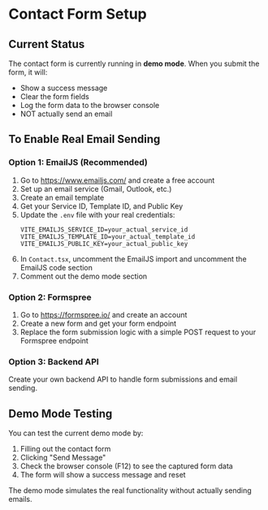 # Contact Form Setup

## Current Status
The contact form is currently running in **demo mode**. When you submit the form, it will:
- Show a success message
- Clear the form fields
- Log the form data to the browser console
- NOT actually send an email

## To Enable Real Email Sending

### Option 1: EmailJS (Recommended)
1. Go to https://www.emailjs.com/ and create a free account
2. Set up an email service (Gmail, Outlook, etc.)
3. Create an email template
4. Get your Service ID, Template ID, and Public Key
5. Update the `.env` file with your real credentials:
   ```
   VITE_EMAILJS_SERVICE_ID=your_actual_service_id
   VITE_EMAILJS_TEMPLATE_ID=your_actual_template_id
   VITE_EMAILJS_PUBLIC_KEY=your_actual_public_key
   ```
6. In `Contact.tsx`, uncomment the EmailJS import and uncomment the EmailJS code section
7. Comment out the demo mode section

### Option 2: Formspree
1. Go to https://formspree.io/ and create an account
2. Create a new form and get your form endpoint
3. Replace the form submission logic with a simple POST request to your Formspree endpoint

### Option 3: Backend API
Create your own backend API to handle form submissions and email sending.

## Demo Mode Testing
You can test the current demo mode by:
1. Filling out the contact form
2. Clicking "Send Message"
3. Check the browser console (F12) to see the captured form data
4. The form will show a success message and reset

The demo mode simulates the real functionality without actually sending emails.
